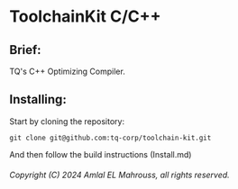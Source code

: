 # ToolchainKit C/C++

## Brief:

TQ's C++ Optimizing Compiler.

## Installing:

Start by cloning the repository:

```
git clone git@github.com:tq-corp/toolchain-kit.git
```

And then follow the build instructions (Install.md)

###### Copyright (C) 2024 Amlal EL Mahrouss, all rights reserved.
